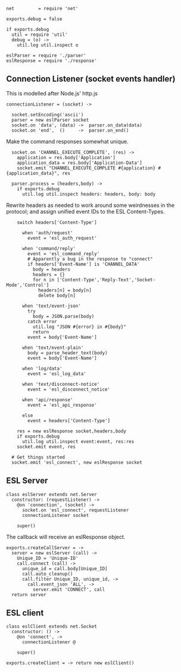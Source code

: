     net         = require 'net'

    exports.debug = false

    if exports.debug
      util = require 'util'
      debug = (o) ->
        util.log util.inspect o

    eslParser = require './parser'
    eslResponse = require './response'

Connection Listener (socket events handler)
-------------------------------------------

This is modelled after Node.js' http.js

    connectionListener = (socket) ->

      socket.setEncoding('ascii')
      parser = new eslParser socket
      socket.on 'data', (data) ->  parser.on_data(data)
      socket.on 'end',  ()     ->  parser.on_end()

Make the command responses somewhat unique.

      socket.on 'CHANNEL_EXECUTE_COMPLETE', (res) ->
        application = res.body['Application']
        application_data = res.body['Application-Data']
        socket.emit "CHANNEL_EXECUTE_COMPLETE #{application} #{application_data}", res

      parser.process = (headers,body) ->
        if exports.debug
          util.log util.inspect headers: headers, body: body

Rewrite headers as needed to work around some weirdnesses in the protocol; and assign unified event IDs to the ESL Content-Types.

        switch headers['Content-Type']

          when 'auth/request'
            event = 'esl_auth_request'

          when 'command/reply'
            event = 'esl_command_reply'
            # Apparently a bug in the response to "connect"
            if headers['Event-Name'] is 'CHANNEL_DATA'
              body = headers
              headers = {}
              for n in ['Content-Type','Reply-Text','Socket-Mode','Control']
                headers[n] = body[n]
                delete body[n]

          when 'text/event-json'
            try
              body = JSON.parse(body)
            catch error
              util.log "JSON #{error} in #{body}"
              return
            event = body['Event-Name']

          when 'text/event-plain'
            body = parse_header_text(body)
            event = body['Event-Name']

          when 'log/data'
            event = 'esl_log_data'

          when 'text/disconnect-notice'
            event = 'esl_disconnect_notice'

          when 'api/response'
            event = 'esl_api_response'

          else
            event = headers['Content-Type']

        res = new eslResponse socket,headers,body
        if exports.debug
          util.log util.inspect event:event, res:res
        socket.emit event, res

      # Get things started
      socket.emit 'esl_connect', new eslResponse socket

ESL Server
----------

    class eslServer extends net.Server
      constructor: (requestListener) ->
        @on 'connection', (socket) ->
          socket.on 'esl_connect', requestListener
          connectionListener socket

        super()

The callback will receive an eslResponse object.

    exports.createCallServer = ->
      server = new eslServer (call) ->
        Unique_ID = 'Unique-ID'
        call.connect (call) ->
          unique_id = call.body[Unique_ID]
          call.auto_cleanup()
          call.filter Unique_ID, unique_id, ->
            call.event_json 'ALL', ->
              server.emit 'CONNECT', call
      return server

ESL client
----------

    class eslClient extends net.Socket
      constructor: () ->
        @on 'connect', ->
          connectionListener @

        super()

    exports.createClient = -> return new eslClient()
